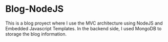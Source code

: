 # Blog-NodeJS
This is a blog proyect where I use the MVC architecture using NodeJS and Embedded Javascript Templates.
In the backend side, I used MongoDB to storage the blog information.

